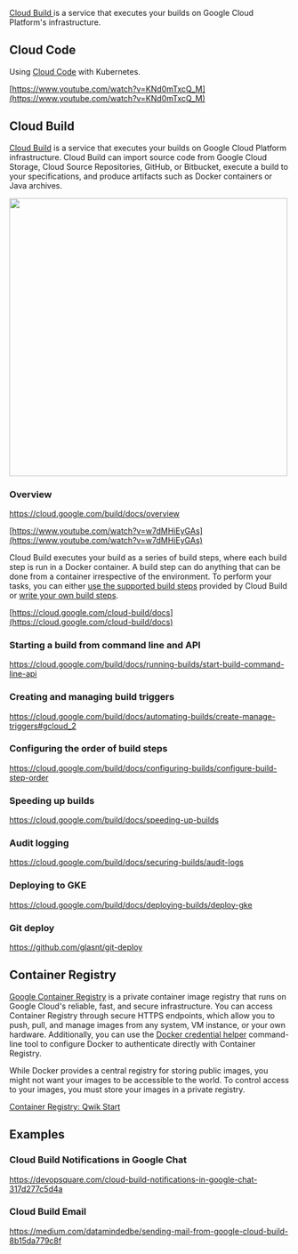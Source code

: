[Cloud Build ](https://cloud.google.com/build/docs/overview) is a service that executes your builds on Google Cloud Platform's infrastructure.

## Cloud Code

Using [Cloud Code](https://cloud.google.com/code)  with Kubernetes.

[https://www.youtube.com/watch?v=KNd0mTxcQ_M](https://www.youtube.com/watch?v=KNd0mTxcQ_M)


## Cloud Build

[Cloud Build](https://cloud.google.com/build/docs)  is a service that executes your builds on Google Cloud Platform infrastructure. Cloud Build can import source code from Google Cloud Storage, Cloud Source Repositories, GitHub, or Bitbucket, execute a build to your specifications, and produce artifacts such as Docker containers or Java archives.

<img src="https://i.redd.it/uscxzz8hwmc41.png" width="500">

### Overview

https://cloud.google.com/build/docs/overview

[https://www.youtube.com/watch?v=w7dMHiEyGAs](https://www.youtube.com/watch?v=w7dMHiEyGAs)

Cloud Build executes your build as a series of build steps, where each build step is run in a Docker container. A build step can do anything that can be done from a container irrespective of the environment. To perform your tasks, you can either [use the supported build steps](https://cloud.google.com/cloud-build/docs/configuring-builds/build-test-deploy-artifacts) provided by Cloud Build or [write your own build steps](https://cloud.google.com/cloud-build/docs/create-custom-build-steps).

[https://cloud.google.com/cloud-build/docs](https://cloud.google.com/cloud-build/docs)

### Starting a build from command line and API

https://cloud.google.com/build/docs/running-builds/start-build-command-line-api



### Creating and managing build triggers

https://cloud.google.com/build/docs/automating-builds/create-manage-triggers#gcloud_2



### Configuring the order of build steps

https://cloud.google.com/build/docs/configuring-builds/configure-build-step-order


### Speeding up builds

https://cloud.google.com/build/docs/speeding-up-builds

### Audit logging

https://cloud.google.com/build/docs/securing-builds/audit-logs
### Deploying to GKE

https://cloud.google.com/build/docs/deploying-builds/deploy-gke

### Git deploy

https://github.com/glasnt/git-deploy


## Container Registry

[Google Container Registry](https://cloud.google.com/container-registry)  is a private container image registry that runs on Google Cloud's reliable, fast, and secure infrastructure. You can access Container Registry through secure HTTPS endpoints, which allow you to push, pull, and manage images from any system, VM instance, or your own hardware. Additionally, you can use the [Docker credential helper](https://cloud.google.com/container-registry/docs/advanced-authentication#docker_credential_helper) command-line tool to configure Docker to authenticate directly with Container Registry.

While Docker provides a central registry for storing public images, you might not want your images to be accessible to the world. To control access to your images, you must store your images in a private registry.

[Container Registry: Qwik Start](https://www.qwiklabs.com/focuses/1768?catalog_rank=%7B%22rank%22%3A7%2C%22num_filters%22%3A0%2C%22has_search%22%3Atrue%7D&parent=catalog&search_id=7467880)


## Examples

### Cloud Build Notifications in Google Chat


https://devopsquare.com/cloud-build-notifications-in-google-chat-317d277c5d4a


### Cloud Build Email

https://medium.com/datamindedbe/sending-mail-from-google-cloud-build-8b15da779c8f
